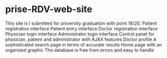 # prise-RDV-web-site
This site is I submitted for university graduation with point 18/20. Patient registration interface Patient entry interface Doctor registration interface Physician login interface Administrator login interface Control panel for physician, patient and administrator with AJAX features Doctor profile A sophisticated search page in terms of accurate results Home page with an organized graphic The database is free from errors and easy to handle
